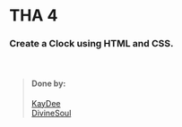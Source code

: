 # THA 4

### Create a Clock using HTML and CSS.

<br>

> #### Done by:
> [KayDee](https://github.com/kaydee0502/devsnest-frontend/tree/master/THA%20Clock) <br>
>[DivineSoul](https://github.com/CodeBlooded-RahulMaurya/Devsnest-WebDev/tree/main/Day-04-CSS-Clock)

